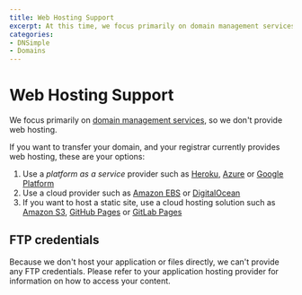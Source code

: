 ```yaml
---
title: Web Hosting Support
excerpt: At this time, we focus primarily on domain management services and we don't provide web hosting. 
categories:
- DNSimple
- Domains
---
```


# Web Hosting Support

We focus primarily on [domain management services](/articles/dnsimple-services), so we don't provide web hosting.

If you want to transfer your domain, and your registrar currently provides web hosting, these are your options:

1. Use a _platform as a service_ provider such as [Heroku](https://heroku.com/), [Azure](https://azure.microsoft.com/en-us/) or [Google Platform](https://cloud.google.com/)
1. Use a cloud provider such as [Amazon EBS](https://aws.amazon.com/ebs/) or [DigitalOcean](https://www.digitalocean.com/)
1. If you want to host a static site, use a cloud hosting solution such as [Amazon S3](https://aws.amazon.com/s3/), [GitHub Pages](https://pages.github.com/) or [GitLab Pages](https://pages.gitlab.io/)

## FTP credentials

Because we don't host your application or files directly, we can't provide any FTP credentials. Please refer to your application hosting provider for information on how to access your content.
